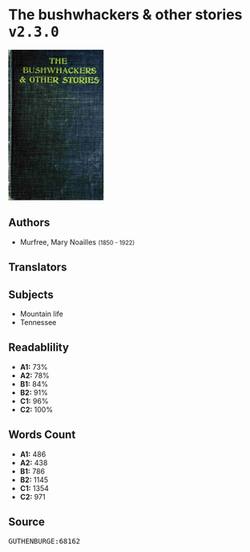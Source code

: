 # The bushwhackers & other stories <kbd>v2.3.0</kbd>

![](./cover.medium.jpg "")

## Authors


 - Murfree, Mary Noailles <small>(1850 - 1922)</small>

## Translators



## Subjects


 - Mountain life
 - Tennessee

## Readablility


 - **A1:** 73%
 - **A2:** 78%
 - **B1:** 84%
 - **B2:** 91%
 - **C1:** 96%
 - **C2:** 100%

## Words Count


 - **A1:** 486
 - **A2:** 438
 - **B1:** 786
 - **B2:** 1145
 - **C1:** 1354
 - **C2:** 971

## Source


<kbd>GUTHENBURGE:68162</kbd>
